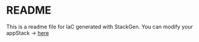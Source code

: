 # README
This is a readme file for IaC generated with StackGen.
You can modify your appStack -> [here](http://main.dev.stackgen.com/appstacks/45ede687-8153-481a-bf83-0a58738820db)
